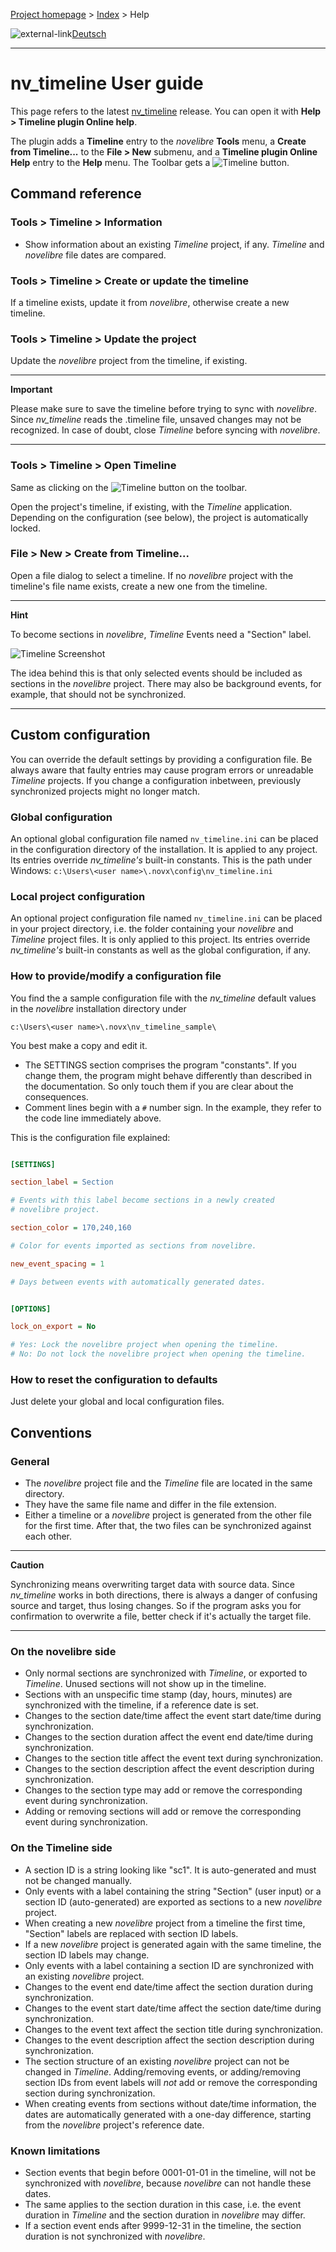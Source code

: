 [Project homepage](https://github.com/peter88213/nv_timeline) > [Index](../) > Help

![external-link](../img/external-link.png)[Deutsch](../help_de/)

------------------------------------------------------------------------

# nv_timeline User guide

This page refers to the latest
[nv_timeline](https://github.com/peter88213/nv_timeline/) release. You
can open it with **Help > Timeline plugin Online help**.

The plugin adds a **Timeline** entry to the *novelibre* **Tools** menu,
a **Create from Timeline\...** to the **File > New** submenu, and a
**Timeline plugin Online Help** entry to the **Help** menu. The Toolbar
gets a ![Timeline](images/tl.png) button.

## Command reference

### Tools > Timeline > Information

-   Show information about an existing *Timeline* project, if any.
    *Timeline* and *novelibre* file dates are compared.

### Tools > Timeline > Create or update the timeline

If a timeline exists, update it from *novelibre*, otherwise create a new
timeline.

### Tools > Timeline > Update the project

Update the *novelibre* project from the timeline, if existing.

---

**Important**

Please make sure to save the timeline before trying to sync with
*novelibre*. Since *nv_timeline* reads the .timeline file, unsaved
changes may not be recognized. In case of doubt, close *Timeline* before
syncing with *novelibre*.

---

### Tools > Timeline > Open Timeline

Same as clicking on the ![Timeline](images/tl.png) button on the
toolbar.

Open the project's timeline, if existing, with the *Timeline*
application. Depending on the configuration (see below), the project is
automatically locked.

### File > New > Create from Timeline\...

Open a file dialog to select a timeline. If no *novelibre* project with
the timeline's file name exists, create a new one from the timeline.

---

**Hint**

To become sections in *novelibre*, *Timeline* Events need a "Section"
label.

![Timeline Screenshot](images/event01.png)

The idea behind this is that only selected events should be included as
sections in the *novelibre* project. There may also be background
events, for example, that should not be synchronized.

---

## Custom configuration

You can override the default settings by providing a configuration file.
Be always aware that faulty entries may cause program errors or
unreadable *Timeline* projects. If you change a configuration inbetween,
previously synchronized projects might no longer match.

### Global configuration

An optional global configuration file named `nv_timeline.ini` can be
placed in the configuration directory of the installation. It is applied
to any project. Its entries override *nv_timeline's* built-in constants.
This is the path under Windows:
`c:\Users\<user name>\.novx\config\nv_timeline.ini`

### Local project configuration

An optional project configuration file named `nv_timeline.ini` can be
placed in your project directory, i.e. the folder containing your
*novelibre* and *Timeline* project files. It is only applied to this
project. Its entries override *nv_timeline's* built-in constants as well
as the global configuration, if any.

### How to provide/modify a configuration file

You find the a sample configuration file with the *nv_timeline* default
values in the *novelibre* installation directory under

`c:\Users\<user name>\.novx\nv_timeline_sample\`

You best make a copy and edit it.

-   The SETTINGS section comprises the program "constants". If you
    change them, the program might behave differently than described in
    the documentation. So only touch them if you are clear about the
    consequences.
-   Comment lines begin with a `#` number sign. In the example, they
    refer to the code line immediately above.

This is the configuration file explained:

```ini

[SETTINGS]

section_label = Section

# Events with this label become sections in a newly created 
# novelibre project. 

section_color = 170,240,160

# Color for events imported as sections from novelibre.

new_event_spacing = 1

# Days between events with automatically generated dates.  


[OPTIONS]

lock_on_export = No

# Yes: Lock the novelibre project when opening the timeline.
# No: Do not lock the novelibre project when opening the timeline.

```


### How to reset the configuration to defaults

Just delete your global and local configuration files.

## Conventions

### General

-   The *novelibre* project file and the *Timeline* file are located in
    the same directory.
-   They have the same file name and differ in the file extension.
-   Either a timeline or a *novelibre* project is generated from the
    other file for the first time. After that, the two files can be
    synchronized against each other.

---

**Caution**

Synchronizing means overwriting target data with source data. Since
*nv_timeline* works in both directions, there is always a danger of
confusing source and target, thus losing changes. So if the program asks
you for confirmation to overwrite a file, better check if it's actually
the target file.

---

### On the novelibre side

-   Only normal sections are synchronized with *Timeline*, or exported
    to *Timeline*. Unused sections will not show up in the timeline.
-   Sections with an unspecific time stamp (day, hours, minutes) are
    synchronized with the timeline, if a reference date is set.
-   Changes to the section date/time affect the event start date/time
    during synchronization.
-   Changes to the section duration affect the event end date/time
    during synchronization.
-   Changes to the section title affect the event text during
    synchronization.
-   Changes to the section description affect the event description
    during synchronization.
-   Changes to the section type may add or remove the corresponding
    event during synchronization.
-   Adding or removing sections will add or remove the corresponding
    event during synchronization.

### On the Timeline side

-   A section ID is a string looking like "sc1". It is auto-generated
    and must not be changed manually.
-   Only events with a label containing the string "Section" (user
    input) or a section ID (auto-generated) are exported as sections to
    a new *novelibre* project.
-   When creating a new *novelibre* project from a timeline the first
    time, "Section" labels are replaced with section ID labels.
-   If a new *novelibre* project is generated again with the same
    timeline, the section ID labels may change.
-   Only events with a label containing a section ID are synchronized
    with an existing *novelibre* project.
-   Changes to the event end date/time affect the section duration
    during synchronization.
-   Changes to the event start date/time affect the section date/time
    during synchronization.
-   Changes to the event text affect the section title during
    synchronization.
-   Changes to the event description affect the section description
    during synchronization.
-   The section structure of an existing *novelibre* project can not be
    changed in *Timeline*. Adding/removing events, or adding/removing
    section IDs from event labels will *not* add or remove the
    corresponding section during synchronization.
-   When creating events from sections without date/time information,
    the dates are automatically generated with a one-day difference,
    starting from the *novelibre* project's reference date.

### Known limitations

-   Section events that begin before 0001-01-01 in the timeline, will
    not be synchronized with *novelibre*, because *novelibre* can not
    handle these dates.
-   The same applies to the section duration in this case, i.e. the
    event duration in *Timeline* and the section duration in *novelibre*
    may differ.
-   If a section event ends after 9999-12-31 in the timeline, the
    section duration is not synchronized with *novelibre*.

